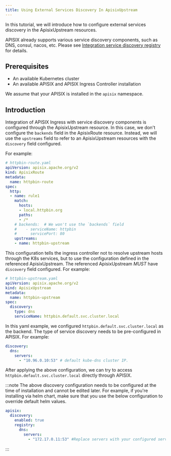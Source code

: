 ```yaml
---
title: Using External Services Discovery In ApisixUpstream
---
```


<!--
#
# Licensed to the Apache Software Foundation (ASF) under one or more
# contributor license agreements.  See the NOTICE file distributed with
# this work for additional information regarding copyright ownership.
# The ASF licenses this file to You under the Apache License, Version 2.0
# (the "License"); you may not use this file except in compliance with
# the License.  You may obtain a copy of the License at
#
#     http://www.apache.org/licenses/LICENSE-2.0
#
# Unless required by applicable law or agreed to in writing, software
# distributed under the License is distributed on an "AS IS" BASIS,
# WITHOUT WARRANTIES OR CONDITIONS OF ANY KIND, either express or implied.
# See the License for the specific language governing permissions and
# limitations under the License.
#
-->

In this tutorial, we will introduce how to configure external services discovery in the ApisixUpstream resources.

APISIX already supports various service discovery components, such as DNS, consul, nacos, etc.
Please see [Integration service discovery registry](https://apisix.apache.org/docs/apisix/discovery/) for details.

## Prerequisites

- An available Kubernetes cluster
- An available APISIX and APISIX Ingress Controller installation

We assume that your APISIX is installed in the `apisix` namespace.

## Introduction

Integration of APISIX Ingress with service discovery components is configured through the ApisixUpstream resource.
In this case, we don't configure the `backends` field in the ApisixRoute resource.
Instead, we will use the `upstreams` field to refer to an ApisixUpstream resources with the `discovery` field configured.

For example:

```yaml
# httpbin-route.yaml
apiVersion: apisix.apache.org/v2
kind: ApisixRoute
metadata:
  name: httpbin-route
spec:
  http:
  - name: rule1
    match:
      hosts:
      - local.httpbin.org
      paths:
      - /*
    # backends:  # We won't use the `backends` field
    #    - serviceName: httpbin
    #      servicePort: 80
    upstreams:
    - name: httpbin-upstream
```

This configuration tells the ingress controller not to resolve upstream hosts through the K8s services, but to use the configuration defined in the referenced ApisixUpstream.
The referenced ApisixUpstream *MUST* have `discovery` field configured. For example:

```yaml
# httpbin-upstream.yaml
apiVersion: apisix.apache.org/v2
kind: ApisixUpstream
metadata:
  name: httpbin-upstream
spec:
  discovery:
    type: dns
    serviceName: httpbin.default.svc.cluster.local
```

In this yaml example, we configured `httpbin.default.svc.cluster.local` as the backend.
The type of service discovery needs to be pre-configured in APISIX. For example:

```yaml
discovery:
  dns:
    servers:
      - "10.96.0.10:53" # default kube-dns cluster IP.
```

After applying the above configuration, we can try to access `httpbin.default.svc.cluster.local` directly through APISIX.

:::note
The above discovery configuration needs to be configured at the time of installation and cannot be edited later. For example, if you're installing via helm chart, make sure that you use the below configuration to override default helm values.

```yaml
apisix:
  discovery:
    enabled: true
    registry:
      dns:
        servers:
          - "172.17.0.11:53" #Replace servers with your configured servers.
```

:::
